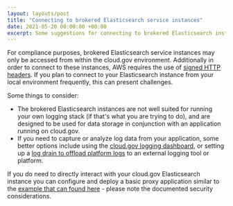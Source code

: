 ```yaml
---
layout: layouts/post
title: "Connecting to brokered Elasticsearch service instances"
date: 2021-05-20 00:00:00 +00:00
excerpt: Some suggestions for connecting to brokered Elasticsearch instances
---
```


For compliance purposes, brokered Elasticsearch service instances may only be accessed from within the cloud.gov environment. Additionally in order to connect to these instances, AWS requires the use of [signed HTTP headers](https://docs.aws.amazon.com/elasticsearch-service/latest/developerguide/es-request-signing.html). If you plan to connect to your Elasticsearch instance from your local environment frequently, this can present challenges.

Some things to consider:

* The brokered Elasticsearch instances are not well suited for running your own logging stack (if that's what you are trying to do), and are designed to be used for data storage in conjunction with an application running on cloud.gov.
* If you need to capture or analyze log data from your application, some better options include using the [cloud.gov logging dashboard](https://cloud.gov/docs/deployment/logs/#web-based-logs-with-historic-log-data), or setting up a [log drain to offload platform logs](https://cloud.gov/docs/deployment/logs/#how-to-automatically-copy-your-logs-elsewhere) to an external logging tool or platform.

If you do need to directly interact with your cloud.gov Elasticsearch instance you can configure and deploy a basic proxy application similar to the [example that can found here](https://github.com/cloud-gov/aws-elasticsearch-auth-proxy) - please note the documented security considerations.


